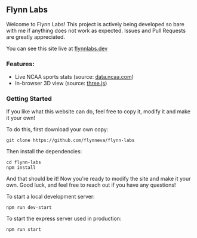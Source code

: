 ## Flynn Labs

Welcome to Flynn Labs! This project is actively being developed so bare with me if anything does not work as expected. Issues and Pull Requests are greatly appreciated.

You can see this site live at [flynnlabs.dev](https://flynnlabs.dev)

### Features:
- Live NCAA sports stats (source: [data.ncaa.com](http://data.ncaa.com/casablanca/scoreboard/basketball-men/d1/2020/02/22/scoreboard.json))
- In-browser 3D view (source: [three.js](https://github.com/mrdoob/three.js))


### Getting Started
If you like what this website can do, feel free to copy it, modify it and make it your own!

To do this, first download your own copy:
```
git clone https://github.com/flynneva/flynn-labs
```
Then install the dependencies:
```
cd flynn-labs
npm install
```
And that should be it! Now you're ready to modify the site and make it your own. Good luck, and feel free to reach out if you have any questions!

To start a local development server:
```
npm run dev-start
```

To start the express server used in production:
```
npm run start
```
